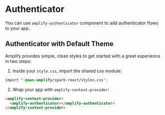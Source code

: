 # Authenticator

You can use `amplify-authenticator` component to add authenticator flows to your app.

## Authenticator with Default Theme

Amplify provides simple, clean styles to get started with a great experience in two steps:

1. Inside your `style.css`, import the shared css module:

```css
import "~@aws-amplify/spark-react/styles.css";
```

2. Wrap your app with `amplify-context-provider`:

```html
<amplify-context-provider>
  <amplify-authenticator></amplify-authenticator>
</amplify-context-provider>
```


